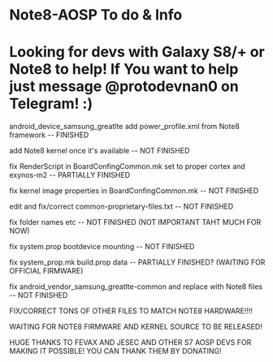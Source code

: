 # Note8-AOSP To do & Info
# Looking for devs with Galaxy S8/+ or Note8 to help! If You want to help just message @protodevnan0 on Telegram! :)

android_device_samsung_greatlte add power_profile.xml from Note8 framework -- FINISHED

add Note8 kernel once it's available -- NOT FINISHED

fix RenderScript in BoardConfingCommon.mk set to proper cortex and exynos-m2 -- PARTIALLY FINISHED

fix kernel image properties in BoardConfingCommon.mk -- NOT FINISHED

edit and fix/correct common-proprietary-files.txt -- NOT FINISHED

fix folder names etc -- NOT FINISHED (NOT IMPORTANT TAHT MUCH FOR NOW)

fix system.prop bootdevice mounting -- NOT FINISHED

fix system_prop.mk build.prop data -- PARTIALLY FINISHED? (WAITING FOR OFFICIAL FIRMWARE)

fix android_vendor_samsung_greatlte-common and replace with Note8 files -- NOT FINISHED

FIX/CORRECT TONS OF OTHER FILES TO MATCH NOTE8 HARDWARE!!!!

WAITING FOR NOTE8 FIRMWARE AND KERNEL SOURCE TO BE RELEASED!

HUGE THANKS TO FEVAX AND JESEC AND OTHER S7 AOSP DEVS FOR MAKING IT POSSIBLE! YOU CAN THANK THEM BY DONATING!
